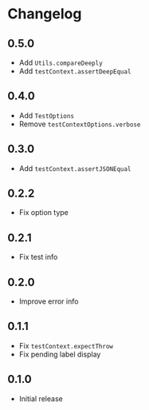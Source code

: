 # Changelog

## 0.5.0

- Add `Utils.compareDeeply`
- Add `testContext.assertDeepEqual`

## 0.4.0

- Add `TestOptions`
- Remove `testContextOptions.verbose`

## 0.3.0

- Add `testContext.assertJSONEqual`

## 0.2.2

- Fix option type

## 0.2.1

- Fix test info

## 0.2.0

- Improve error info

## 0.1.1

- Fix `testContext.expectThrow`
- Fix pending label display

## 0.1.0

- Initial release
